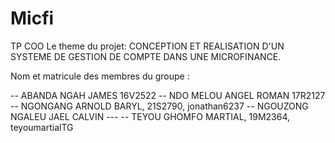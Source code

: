 # Micfi
TP COO
Le theme du projet:
CONCEPTION ET REALISATION D'UN SYSTEME DE GESTION DE COMPTE DANS UNE MICROFINANCE.


Nom et matricule des membres du groupe :

-- ABANDA NGAH JAMES  16V2522
-- NDO MELOU ANGEL ROMAN  17R2127
-- NGONGANG ARNOLD BARYL,  21S2790, jonathan6237
-- NGOUZONG NGALEU JAEL CALVIN    ---
-- TEYOU GHOMFO MARTIAL,  19M2364, teyoumartialTG
